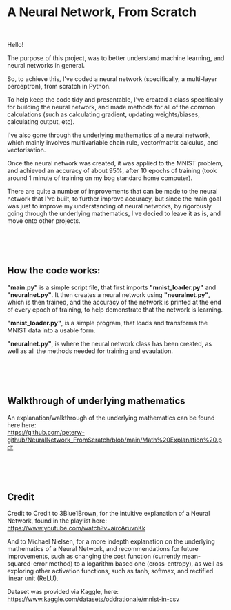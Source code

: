 # A Neural Network, From Scratch

<br>

Hello!

The purpose of this project, was to better understand machine learning, and neural networks in general. 

So, to achieve this, I've coded a neural network (specifically, a multi-layer perceptron), from scratch in Python. 

To help keep the code tidy and presentable, I've created a class specifically for building the neural network, and made methods for all of the common calculations (such as calculating gradient, updating weights/biases, calculating output, etc). 

I've also gone through the underlying mathematics of a neural network, which mainly involves multivariable chain rule, vector/matrix calculus, and vectorisation.

Once the neural network was created, it was applied to the MNIST problem, and achieved an accuracy of about 95%, after 10 epochs of training (took around 1 minute of training on my bog standard home computer). 

There are quite a number of improvements that can be made to the neural network that I've built, to further improve accuracy, but since the main goal was just to  improve my understanding of neural networks, by rigorously going through the underlying mathematics, I've decied to leave it as is, and move onto other projects.


<br>
<br>
<br>


## How the code works:

**"main.py"** is a simple script file, that first imports **"mnist_loader.py"** and **"neuralnet.py"**. It then creates a neural network using **"neuralnet.py"**, which is then trained, and the accuracy of the network is printed at the end of every epoch of training, to help demonstrate that the network is learning.

**"mnist_loader.py"**, is a simple program, that loads and transforms the MNIST data into a usable form. 

**"neuralnet.py"**, is where the neural network class has been created, as well as all the methods needed for training and evaulation.


<br>
<br>
<br>


## Walkthrough of underlying mathematics

An explanation/walkthrough of the underlying mathematics can be found here here: <br />
https://github.com/peterw-github/NeuralNetwork_FromScratch/blob/main/Math%20Explanation%20.pdf




<br>
<br>
<br>


## Credit

Credit to Credit to 3Blue1Brown, for the intuitive explanation of a Neural Network, found in the playlist here: <br>
https://www.youtube.com/watch?v=aircAruvnKk

And to Michael Nielsen, for a more indepth explanation on the underlying mathematics of a Neural Network, and recommendations for future improvements, such as 
changing the cost function (currently mean-squared-error method) to a logarithm based one (cross-entropy), as well as exploring other activation functions, such as 
tanh, softmax, and rectified linear unit (ReLU).

Dataset was provided via Kaggle, here: <br>
https://www.kaggle.com/datasets/oddrationale/mnist-in-csv


